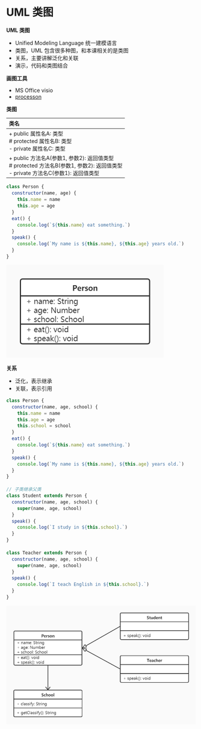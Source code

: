 # UML 类图

**UML 类图**

- Unified Modeling Language 统一建模语言
- 类图，UML 包含很多种图，和本课相关的是类图
- 关系，主要讲解泛化和关联
- 演示，代码和类图结合



**画图工具**

- MS Office visio
- [processon](https://www.processon.com/)



**类图**

| 类名                                                         |
| :----------------------------------------------------------- |
| + public 属性名A: 类型<br /># protected 属性名B: 类型<br />- private 属性名C: 类型 |
| + public 方法名A(参数1, 参数2): 返回值类型<br /># protected 方法名B(参数1, 参数2): 返回值类型<br />- private 方法名C(参数1): 返回值类型 |

```js
class Person {
  constructor(name, age) {
    this.name = name
    this.age = age
  }
  eat() {
    console.log(`${this.name} eat something.`)
  }
  speak() {
    console.log(`My name is ${this.name}, ${this.age} years old.`)
  }
}
```

![](https://github.com/negrochn/study-imooc/blob/master/255/img/uml-person.jpg?raw=true)



**关系**

- 泛化，表示继承
- 关联，表示引用

```js
class Person {
  constructor(name, age, school) {
    this.name = name
    this.age = age
    this.school = school
  }
  eat() {
    console.log(`${this.name} eat something.`)
  }
  speak() {
    console.log(`My name is ${this.name}, ${this.age} years old.`)
  }
}

// 子类继承父类
class Student extends Person {
  constructor(name, age, school) {
    super(name, age, school)
  }
  speak() {
    console.log(`I study in ${this.school}.`)
  }
}

class Teacher extends Person {
  constructor(name, age, school) {
    super(name, age, school)
  }
  speak() {
    console.log(`I teach English in ${this.school}.`)
  }
}
```

![](https://github.com/negrochn/study-imooc/blob/master/255/img/uml-person-school-student-teacher.jpg?raw=true)